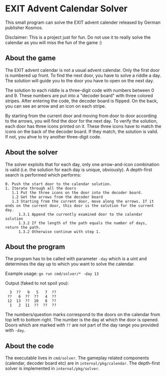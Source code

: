 # EXIT Advent Calendar Solver

This small program can solve the EXIT advent calender released by German publisher Kosmos.

Disclaimer: This is a project just for fun. Do not use it to really solve the calendar as you will miss the fun of the game :)

## About the game

The EXIT advent calendar is not a usual advent calendar. Only the first door is numbered up front. To find the next door, you have to solve a riddle a day. The solution will guide you to the door you have to open on the next day.

The solution to each riddle is a three-digit code with numbers between 0 and 9. These numbers are put into a "decoder board" with three colored stripes. After entering the code, the decoder board is flipped. On the back, you can see an arrow and an icon on each stripe.

By starting from the current door and moving from door to door according to the arrows, you will find the door for the next day. To verify the solution, each door has three icons printed on it. These three icons have to match the icons on the back of the decoder board. If they match, the solution is valid. If not, you ahve to try another three-digit code.

## About the solver

The solver exploits that for each day, only one arrow-and-icon combination is valid (i.e. the solution for each day is unique, obviously). A depth-first search is performed which performs:

```
0. Push the start door to the calendar solution.
1. Iterate through all the doors
   1.1 Put the three icons on the door into the decoder board.
   1.2 Get the arrows from the decoder board
   1.3 Starting from the current door, move along the arrows. If it ends on the current door, this door is the solution for the current day.
      1.3.1 Append the currently examined door to the calendar solution
      1.3.2 If the length of the path equals the number of days, return the path.
      1.3.2 Otherwise continue with step 1.
```

## About the program

The program has to be called with parameter `-day` which is a uint and determines the day up to which you want to solve the calendar. 

Example usage: `go run cmd/solver/* -day 13`

Output (faked to not spoil you):

```
  3  ??   9   5   7  ?? 
 ??   6  ??  ??   4  ?? 
 12  13  ??  10   8  ?? 
  1   2  11  ??  ??  ?? 
```

The numbers/question marks correspond to the doors on the calendar from top left to bottom right. The number is the day at which the door is opened. Doors which are marked with `??` are not part of the day range you provided with `-day`.

## About the code

The executable lives in `cmd/solver`. The gameplay related components (calendar, decoder board etc) are in `internal/pkg/calendar`. The depth-first solver is implemented in `internal/pkg/solver`.
